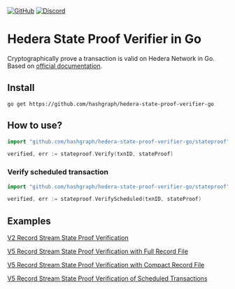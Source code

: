 [![GitHub](https://img.shields.io/github/license/hashgraph/hedera-state-proof-verifier-go)](LICENSE)
[![Discord](https://img.shields.io/badge/discord-join%20chat-blue.svg)](https://hedera.com/discord)

# Hedera State Proof Verifier in Go

Cryptographically prove a transaction is valid on Hedera Network in Go.
Based on [official documentation](https://docs.hedera.com/guides/docs/record-and-event-stream-file-formats).

## Install

```
go get https://github.com/hashgraph/hedera-state-proof-verifier-go
```

## How to use?

```go
import "github.com/hashgraph/hedera-state-proof-verifier-go/stateproof"

verified, err := stateproof.Verify(txnID, stateProof)
```

### Verify scheduled transaction
```go
import "github.com/hashgraph/hedera-state-proof-verifier-go/stateproof"

verified, err := stateproof.VerifyScheduled(txnID, stateProof)
```

## Examples

[V2 Record Stream State Proof Verification](examples/v2/main.go)

[V5 Record Stream State Proof Verification with Full Record File](examples/v5/main.go)

[V5 Record Stream State Proof Verification with Compact Record File](examples/v5/compact/main.go)

[V5 Record Stream State Proof Verification of Scheduled Transactions](examples/v5/compact/scheduled/main.go)
